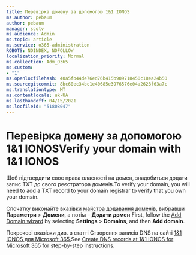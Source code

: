 ```yaml
---
title: Перевірка домену за допомогою 1&1 IONOS
ms.author: pebaum
author: pebaum
manager: scotv
ms.audience: Admin
ms.topic: article
ms.service: o365-administration
ROBOTS: NOINDEX, NOFOLLOW
localization_priority: Normal
ms.collection: Adm_O365
ms.custom:
- "1"
ms.openlocfilehash: 40a5fb44de76ed76b415b909718450c18ea24b50
ms.sourcegitcommit: 8bc60ec34bc1e40685e3976576e04a2623f63a7c
ms.translationtype: MT
ms.contentlocale: uk-UA
ms.lasthandoff: 04/15/2021
ms.locfileid: "51808047"
---
```

# <a name="verify-your-domain-with-11-ionos"></a><span data-ttu-id="bc075-102">Перевірка домену за допомогою 1&1 IONOS</span><span class="sxs-lookup"><span data-stu-id="bc075-102">Verify your domain with 1&1 IONOS</span></span>

<span data-ttu-id="bc075-103">Щоб підтвердити своє права власності на домен, знадобиться додати запис TXT до свого реєстратора доменів.</span><span class="sxs-lookup"><span data-stu-id="bc075-103">To verify your domain, you will need to add a TXT record to your domain registrar to verify that you own your domain.</span></span> 

<span data-ttu-id="bc075-104">Спочатку виконайте вказівки [майстра додавання доменів,](https://admin.microsoft.com/Adminportal#/Domains) вибравши **Параметри** \> **Домени**, а потім – **Додати домен**.</span><span class="sxs-lookup"><span data-stu-id="bc075-104">First, follow the [Add Domain wizard](https://admin.microsoft.com/Adminportal#/Domains) by selecting **Settings** \> **Domains**, and then **Add domain**.</span></span>
  
<span data-ttu-id="bc075-105">Покрокові вказівки див. в статті Створення записів DNS на сайті [1&1 IONOS для Microsoft 365.](https://docs.microsoft.com/microsoft-365/admin/dns/create-dns-records-at-1-1-internet)</span><span class="sxs-lookup"><span data-stu-id="bc075-105">See [Create DNS records at 1&1 IONOS for Microsoft 365](https://docs.microsoft.com/microsoft-365/admin/dns/create-dns-records-at-1-1-internet) for step-by-step instructions.</span></span>